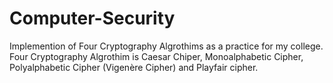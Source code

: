 # Computer-Security
Implemention of Four Cryptography Algrothims as a practice for my college.<br>
Four Cryptography Algrothim is Caesar Chiper, Monoalphabetic Cipher, Polyalphabetic Cipher (Vigenère Cipher) and Playfair cipher.
